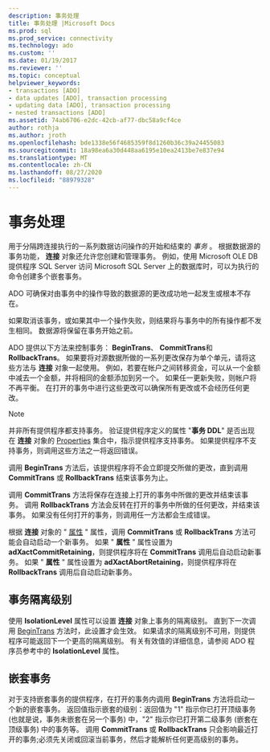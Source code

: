 ```yaml
---
description: 事务处理
title: 事务处理 |Microsoft Docs
ms.prod: sql
ms.prod_service: connectivity
ms.technology: ado
ms.custom: ''
ms.date: 01/19/2017
ms.reviewer: ''
ms.topic: conceptual
helpviewer_keywords:
- transactions [ADO]
- data updates [ADO], transaction processing
- updating data [ADO], transaction processing
- nested transactions [ADO]
ms.assetid: 74ab6706-e2dc-42cb-af77-dbc58a9cf4ce
author: rothja
ms.author: jroth
ms.openlocfilehash: bde1338e56f4685359f8d1260b36c39a24455083
ms.sourcegitcommit: 18a98ea6a30d448aa6195e10ea2413be7e837e94
ms.translationtype: MT
ms.contentlocale: zh-CN
ms.lasthandoff: 08/27/2020
ms.locfileid: "88979328"
---
```

# <a name="transaction-processing"></a>事务处理
用于分隔跨连接执行的一系列数据访问操作的开始和结束的 *事务* 。 根据数据源的事务功能， **连接** 对象还允许您创建和管理事务。 例如，使用 Microsoft OLE DB 提供程序 SQL Server 访问 Microsoft SQL Server 上的数据库时，可以为执行的命令创建多个嵌套事务。  
  
 ADO 可确保对由事务中的操作导致的数据源的更改成功地一起发生或根本不存在。  
  
 如果取消该事务，或如果其中一个操作失败，则结果将与事务中的所有操作都不发生相同。 数据源将保留在事务开始之前。  
  
 ADO 提供以下方法来控制事务： **BeginTrans**、 **CommitTrans**和 **RollbackTrans**。 如果要将对源数据所做的一系列更改保存为单个单元，请将这些方法与 **连接** 对象一起使用。 例如，若要在帐户之间转移资金，可以从一个金额中减去一个金额，并将相同的金额添加到另一个。 如果任一更新失败，则帐户将不再平衡。 在打开的事务中进行这些更改可以确保所有更改或不会经历任何更改。  
  
> [!NOTE]
>  并非所有提供程序都支持事务。 验证提供程序定义的属性 "**事务 DDL**" 是否出现在 **连接** 对象的 [Properties](../../../ado/reference/ado-api/properties-collection-ado.md) 集合中，指示提供程序支持事务。 如果提供程序不支持事务，则调用这些方法之一将返回错误。  
  
 调用 **BeginTrans** 方法后，该提供程序将不会立即提交所做的更改，直到调用 **CommitTrans** 或 **RollbackTrans** 结束该事务为止。  
  
 调用 **CommitTrans** 方法将保存在连接上打开的事务中所做的更改并结束该事务。 调用 **RollbackTrans** 方法会反转在打开的事务中所做的任何更改，并结束该事务。 如果没有任何打开的事务，则调用任一方法都会生成错误。  
  
 根据 **连接** 对象的 " [属性](../../../ado/reference/ado-api/attributes-property-ado.md) " 属性，调用 **CommitTrans** 或 **RollbackTrans** 方法可能会自动启动一个新事务。 如果 " **属性** " 属性设置为 **adXactCommitRetaining**，则提供程序将在 **CommitTrans** 调用后自动启动新事务。 如果 " **属性** " 属性设置为 **adXactAbortRetaining**，则提供程序将在 **RollbackTrans** 调用后自动启动新事务。  
  
## <a name="transaction-isolation-level"></a>事务隔离级别  
 使用 **IsolationLevel** 属性可以设置 **连接** 对象上事务的隔离级别。 直到下一次调用 [BeginTrans](../../../ado/reference/ado-api/begintrans-committrans-and-rollbacktrans-methods-ado.md) 方法时，此设置才会生效。 如果请求的隔离级别不可用，则提供程序可能返回下一个更高的隔离级别。 有关有效值的详细信息，请参阅 ADO 程序员参考中的 **IsolationLevel** 属性。  
  
## <a name="nested-transactions"></a>嵌套事务  
 对于支持嵌套事务的提供程序，在打开的事务内调用 **BeginTrans** 方法将启动一个新的嵌套事务。 返回值指示嵌套的级别：返回值为 "1" 指示你已打开顶级事务 (也就是说，事务未嵌套在另一个事务) 中，"2" 指示你已打开第二级事务 (嵌套在顶级事务) 中的事务等。 调用 **CommitTrans** 或 **RollbackTrans** 只会影响最近打开的事务;必须先关闭或回滚当前事务，然后才能解析任何更高级别的事务。
